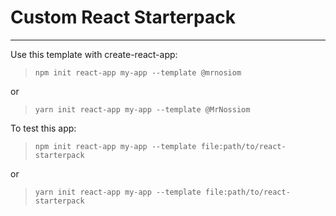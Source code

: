 # Custom React Starterpack

---

Use this template with create-react-app:

> `npm init react-app my-app --template @mrnosiom`

or

> `yarn init react-app my-app --template @MrNossiom`

To test this app:

> `npm init react-app my-app --template file:path/to/react-starterpack`

or

> `yarn init react-app my-app --template file:path/to/react-starterpack`
